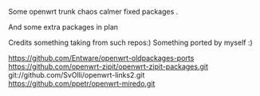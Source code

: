 Some openwrt trunk chaos calmer  fixed packages .

And some extra packages in plan

Credits something taking from such repos:)
Something ported by myself :)


 https://github.com/Entware/openwrt-oldpackages-ports
 https://github.com/openwrt-zipit/openwrt-zipit-packages.git
 git://github.com/SvOlli/openwrt-links2.git
 https://github.com/ppetr/openwrt-miredo.git
